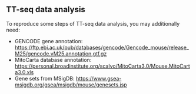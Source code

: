 ## TT-seq data analysis

To reproduce some steps of TT-seq data analysis, you may additionally need:
* GENCODE gene annotation: https://ftp.ebi.ac.uk/pub/databases/gencode/Gencode_mouse/release_M25/gencode.vM25.annotation.gtf.gz
* MitoCarta database annotation: https://personal.broadinstitute.org/scalvo/MitoCarta3.0/Mouse.MitoCarta3.0.xls
* Gene sets from MSigDB: https://www.gsea-msigdb.org/gsea/msigdb/mouse/genesets.jsp